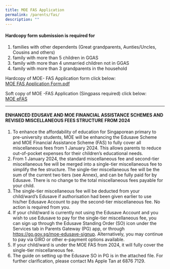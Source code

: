 ```yaml
---
title: MOE FAS Application
permalink: /parents/fas/
description: ""
---
```

#### Hardcopy form submission is required for
1. families with other dependents (Great grandparents, Aunties/Uncles, Cousins and others)
2. family with more than 5 children in GGAS
3. family with more than 4 unmarried children not in GGAS
4. family with more than 3 grandparents in the household

Hardcopy of MOE- FAS Application form click below: <br>
[MOE FAS Application Form.pdf](/files/Parents/MOE_FAS_Application%20Form_REVISED_14%20Oct%202022.pdf)


Soft copy of MOE -FAS Application (Singpass required) click below: <br>
[MOE eFAS](https://go.gov.sg/moe-efas)

______________________________________

#### ENHANCED EDUSAVE AND MOE FINANCIAL ASSISTANCE SCHEMES AND REVISED MISCELLANEOUS FEES STRUCTURE FROM 2024

1. To enhance the affordability of education for Singaporean primary to pre-university students, MOE will be enhancing the Edusave Scheme and MOE Financial Assistance Scheme (FAS) to fully cover all miscellaneous fees from 1 January 2024. This allows parents to reduce out-of-pocket expenses for their children’s educational needs. 
2. From 1 January 2024, the standard miscellaneous fee and second-tier miscellaneous fee will be merged into a single-tier miscellaneous fee to simplify the fee structure. The single-tier miscellaneous fee will be the sum of the current two tiers (see Annex), and can be fully paid for by Edusave. There is no change to the total miscellaneous fees payable for your child. 
3. The single-tier miscellaneous fee will be deducted from your child/ward’s Edusave if authorisation had been given earlier to use his/her Edusave Account to pay the second-tier miscellaneous fee. No action is required from you. 
4. If your child/ward is currently not using the Edusave Account and you wish to use Edusave to pay for the single-tier miscellaneous fee, you can sign up through the Edusave Standing Order (SO) icon under the Services tab in Parents Gateway (PG) app, or through https://go.gov.sg/moe-edusave-signup.  Alternatively, you may continue to pay via GIRO or other e-payment options available. 
5. If your child/ward is under the MOE FAS from 2024, it will fully cover the single-tier miscellaneous fee.  
6. The guide on setting up the Edusave SO in PG is in the attached file. For further clarification, please contact Ms Apple Tan at 6876 7129.


